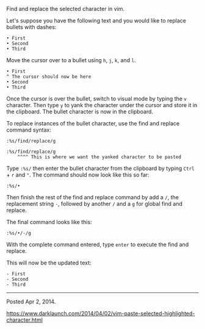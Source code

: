 Find and replace the selected character in vim.

Let's suppose you have the following text and you would like to replace bullets with dashes:

```
• First
• Second
• Third
```

Move the cursor over to a bullet using `h`, `j`, `k`, and `l`.

```
• First
^ The cursor should now be here
• Second
• Third
```

Once the cursor is over the bullet, switch to visual mode by typing the `v` character. Then type `y` to yank the character under the cursor and store it in the clipboard. The bullet character is now in the clipboard.

To replace instances of the bullet character, use the find and replace command syntax:

```
:%s/find/replace/g
```

```
:%s/find/replace/g
    ^^^^ This is where we want the yanked character to be pasted
```

Type `:%s/` then enter the bullet character from the clipboard by typing `Ctrl` + `r` and `"`. The command should now look like this so far:

```
:%s/•
```

Then finish the rest of the find and replace command by add a `/`, the replacement string `-`, followed by another `/` and a `g` for global find and replace.

The final command looks like this:

```
:%s/•/-/g
```

With the complete command entered, type `enter` to execute the find and replace.

This will now be the updated text:

```
- First
- Second
- Third
```

---

Posted Apr 2, 2014.

https://www.darklaunch.com/2014/04/02/vim-paste-selected-highlighted-character.html